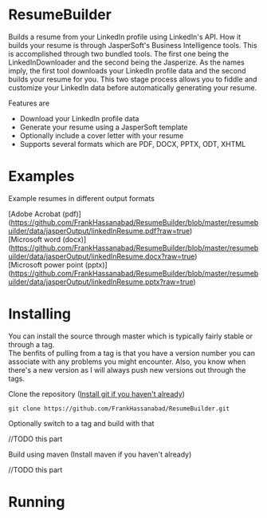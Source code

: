 ResumeBuilder
=============

Builds a resume from your LinkedIn profile using LinkedIn's API.  How it builds your resume is through JasperSoft's
Business Intelligence tools.  This is accomplished through two bundled tools.  The first one being the
LinkedInDownloader and the second being the Jasperize.  As the names imply, the first tool downloads your LinkedIn
profile data and the second builds your resume for you.  This two stage process allows you to fiddle and customize
your LinkedIn data before automatically generating your resume.

Features are

* Download your LinkedIn profile data
* Generate your resume using a JasperSoft template
* Optionally include a cover letter with your resume
* Supports several formats which are PDF, DOCX, PPTX, ODT, XHTML

Examples
=============

Example resumes in different output formats

[Adobe Acrobat (pdf)] (https://github.com/FrankHassanabad/ResumeBuilder/blob/master/resumebuilder/data/jasperOutput/linkedInResume.pdf?raw=true)  
[Microsoft word (docx)] (https://github.com/FrankHassanabad/ResumeBuilder/blob/master/resumebuilder/data/jasperOutput/linkedInResume.docx?raw=true)  
[Microsoft power point (pptx)] (https://github.com/FrankHassanabad/ResumeBuilder/blob/master/resumebuilder/data/jasperOutput/linkedInResume.pptx?raw=true)  

Installing
=============

You can install the source through master which is typically fairly stable or through a tag.  
The benfits of pulling from a tag is that you have a version number you can associate with any problems you might 
encounter.  Also, you know when there's a new version as I will always push new versions out through the tags.

Clone the repository ([Install git if you haven't already](https://help.github.com/articles/set-up-git))

```
git clone https://github.com/FrankHassanabad/ResumeBuilder.git
```

Optionally switch to a tag and build with that

//TODO this part

Build using maven (Install maven if you haven't already)

//TODO this part

Running
=============


